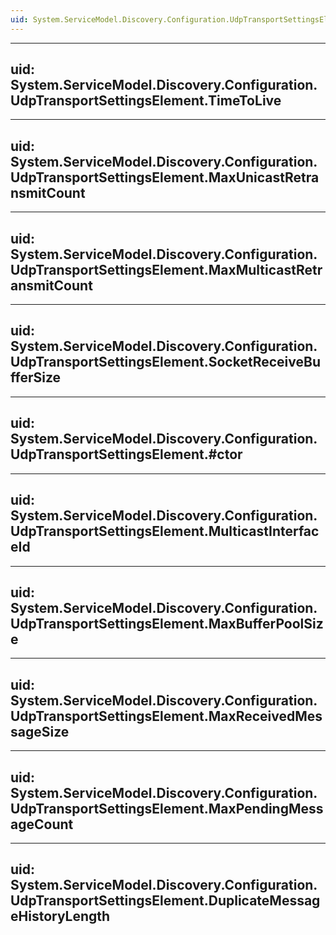 ```yaml
---
uid: System.ServiceModel.Discovery.Configuration.UdpTransportSettingsElement
---
```


---
uid: System.ServiceModel.Discovery.Configuration.UdpTransportSettingsElement.TimeToLive
---

---
uid: System.ServiceModel.Discovery.Configuration.UdpTransportSettingsElement.MaxUnicastRetransmitCount
---

---
uid: System.ServiceModel.Discovery.Configuration.UdpTransportSettingsElement.MaxMulticastRetransmitCount
---

---
uid: System.ServiceModel.Discovery.Configuration.UdpTransportSettingsElement.SocketReceiveBufferSize
---

---
uid: System.ServiceModel.Discovery.Configuration.UdpTransportSettingsElement.#ctor
---

---
uid: System.ServiceModel.Discovery.Configuration.UdpTransportSettingsElement.MulticastInterfaceId
---

---
uid: System.ServiceModel.Discovery.Configuration.UdpTransportSettingsElement.MaxBufferPoolSize
---

---
uid: System.ServiceModel.Discovery.Configuration.UdpTransportSettingsElement.MaxReceivedMessageSize
---

---
uid: System.ServiceModel.Discovery.Configuration.UdpTransportSettingsElement.MaxPendingMessageCount
---

---
uid: System.ServiceModel.Discovery.Configuration.UdpTransportSettingsElement.DuplicateMessageHistoryLength
---
